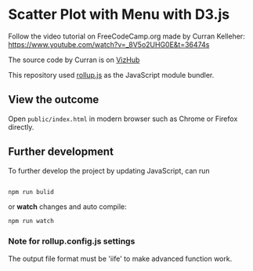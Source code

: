 # Scatter Plot with Menu with D3.js
Follow the video tutorial on FreeCodeCamp.org made by Curran Kelleher: https://www.youtube.com/watch?v=_8V5o2UHG0E&t=36474s

The source code by Curran is on [VizHub](https://vizhub.com/curran/98ba4daacc92442f8d9fd7d91bfd712a?edit=files&file=scatterPlot.js&mode=mini)

This repository used [rollup.js](https://rollupjs.org/) as the JavaScript module bundler. 

## View the outcome
Open `public/index.html` in modern browser such as Chrome or Firefox directly. 

## Further development
To further develop the project by updating JavaScript, can run

```javascript

npm run bulid

```

or **watch** changes and auto compile:
```javascript
npm run watch
```

### Note for rollup.config.js settings
The output file format must be 'iife' to make advanced function work. 